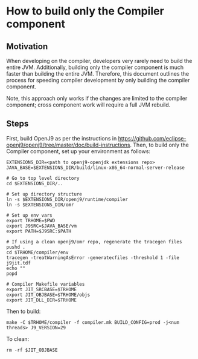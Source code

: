 <!--
Copyright IBM Corp. and others 2019

This program and the accompanying materials are made available under
the terms of the Eclipse Public License 2.0 which accompanies this
distribution and is available at https://www.eclipse.org/legal/epl-2.0/
or the Apache License, Version 2.0 which accompanies this distribution and
is available at https://www.apache.org/licenses/LICENSE-2.0.

This Source Code may also be made available under the following
Secondary Licenses when the conditions for such availability set
forth in the Eclipse Public License, v. 2.0 are satisfied: GNU
General Public License, version 2 with the GNU Classpath
Exception [1] and GNU General Public License, version 2 with the
OpenJDK Assembly Exception [2].

[1] https://www.gnu.org/software/classpath/license.html
[2] https://openjdk.org/legal/assembly-exception.html

SPDX-License-Identifier: EPL-2.0 OR Apache-2.0 OR GPL-2.0 WITH Classpath-exception-2.0 OR LicenseRef-GPL-2.0 WITH Assembly-exception
-->

# How to build only the Compiler component

## Motivation
When developing on the compiler, developers very rarely need to build
the entire JVM. Additionally, building only the compiler component is 
much faster than building the entire JVM. Therefore, this document 
outlines the process for speeding compiler development by only building
the compiler component. 

Note, this approach only works if the changes are limited to the compiler
component; cross component work will require a full JVM rebuild. 

## Steps

First, build OpenJ9 as per the instructions 
in https://github.com/eclipse-openj9/openj9/tree/master/doc/build-instructions.
Then, to build only the Compiler component, set up your environment as 
follows:

```
EXTENSIONS_DIR=<path to openj9-openjdk extensions repo>
JAVA_BASE=$EXTENSIONS_DIR/build/linux-x86_64-normal-server-release

# Go to top level directory
cd $EXTENSIONS_DIR/..

# Set up directory structure
ln -s $EXTENSIONS_DIR/openj9/runtime/compiler
ln -s $EXTENSIONS_DIR/omr

# Set up env vars
export TRHOME=$PWD
export J9SRC=$JAVA_BASE/vm
export PATH=$J9SRC:$PATH

# If using a clean openj9/omr repo, regenerate the tracegen files
pushd .
cd $TRHOME/compiler/env
tracegen -treatWarningAsError -generatecfiles -threshold 1 -file j9jit.tdf
echo ""
popd

# Compiler Makefile variables
export JIT_SRCBASE=$TRHOME
export JIT_OBJBASE=$TRHOME/objs
export JIT_DLL_DIR=$TRHOME
```

Then to build:
```
make -C $TRHOME/compiler -f compiler.mk BUILD_CONFIG=prod -j<num threads> J9_VERSION=29
```
To clean:
```
rm -rf $JIT_OBJBASE
```
